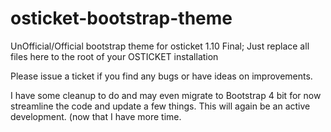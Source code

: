 # osticket-bootstrap-theme
UnOfficial/Official bootstrap theme for osticket 1.10 Final;
Just replace all files here to the root of your OSTICKET installation

Please issue a ticket if you find any bugs or have ideas on improvements.

I have some cleanup to do and may even migrate to Bootstrap 4 bit for now streamline the code and update a few things.
This will again be an active development. (now that I have more time.
